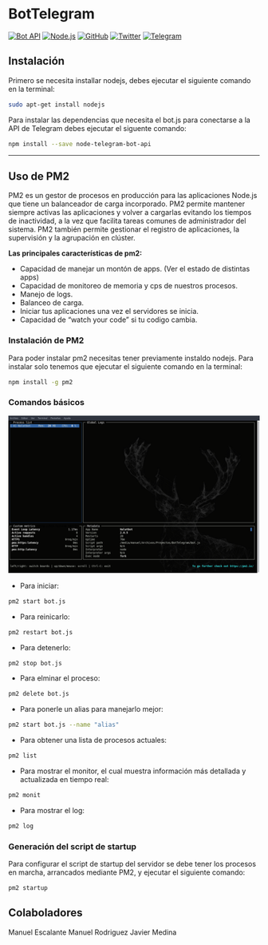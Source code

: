 # BotTelegram

[![Bot API](https://img.shields.io/badge/Bot%20API-v4.1-0088cc.svg)](https://core.telegram.org/bots/api)
[![Node.js](https://img.shields.io/badge/Node.js-v11.6.0-6cc24a.svg)](https://nodejs.org/en/)
[![GitHub](https://img.shields.io/badge/GitHub-node--telegram--bot--api-333.svg)](https://github.com/yagop/node-telegram-bot-api)
[![Twitter](https://img.shields.io/badge/Twitter-MaEscalanteHe-1da1f2.svg)](https://twitter.com/MaEscalanteHe)
[![Telegram](https://img.shields.io/badge/Telegram-MaEscalanteHe-0088cc.svg)](https://telegram.me/MaEscalanteHe)


## Instalación

Primero se necesita installar nodejs, debes ejecutar el siguiente comando en la terminal:

```bash
sudo apt-get install nodejs
```

Para instalar las dependencias que necesita el bot.js para conectarse a la API de Telegram debes ejecutar el siguente comando:

```bash
npm install --save node-telegram-bot-api
```

---
## Uso de PM2

PM2 es un gestor de procesos en producción para las aplicaciones Node.js que tiene un balanceador de carga incorporado. PM2 permite mantener siempre activas las aplicaciones y volver a cargarlas evitando los tiempos de inactividad, a la vez que facilita tareas comunes de administrador del sistema. PM2 también permite gestionar el registro de aplicaciones, la supervisión y la agrupación en clúster.

**Las principales características de pm2:**

* Capacidad de manejar un montón de apps. (Ver el estado de distintas apps)
* Capacidad de monitoreo de memoria y cps de nuestros procesos.
* Manejo de logs.
* Balanceo de carga.
* Iniciar tus aplicaciones una vez el servidores se inicia.
* Capacidad de “watch your code” si tu codigo cambia.

### Instalación de PM2

Para poder instalar pm2 necesitas tener previamente instaldo nodejs. Para instalar solo tenemos que ejecutar el siguiente comando en la terminal:

```bash
npm install -g pm2
```

### Comandos básicos 

<img src="./src/files/images/pm2monitor.png">

* Para iniciar:

```bash
pm2 start bot.js
```

* Para reinicarlo:

```bash
pm2 restart bot.js
```
* Para detenerlo:

```bash
pm2 stop bot.js
```

* Para elminar el proceso:

```bash
pm2 delete bot.js
```

* Para ponerle un alias para manejarlo mejor:

```bash
pm2 start bot.js --name "alias"
```

* Para obtener una lista de procesos actuales:

```bash
pm2 list
```

* Para mostrar el monitor, el cual muestra información más detallada y actualizada en tiempo real:

```bash
pm2 monit
```

* Para mostrar el log:

```bash
pm2 log
```

### Generación del script de startup

Para configurar el script de startup del servidor se debe tener los procesos en marcha, arrancados mediante PM2, y ejecutar el siguiente comando:

```bash
pm2 startup
```

## Colaboladores

Manuel Escalante
Manuel Rodriguez
Javier Medina